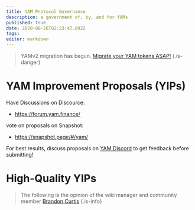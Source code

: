 ```yaml
---
title: YAM Protocol Governance
description: a government of, by, and for YAMs
published: true
date: 2020-08-26T02:23:47.892Z
tags: 
editor: markdown
---
```



> YAMv2 migration has begun.  [Migrate your YAM tokens ASAP!](/migration)
{.is-danger}

# YAM Improvement Proposals (YIPs)

Have Discussions on Discource:
- https://forum.yam.finance/

vote on proposals on Snapshot:
- https://snapshot.page/#/yam/

For best results, discuss proposals on [YAM Discord](/team) to get feedback before submitting!


# High-Quality YIPs

> The following is the opinion of the wiki manager and community member [Brandon Curtis](https://twitter.com/bcmakes)
{.is-info}
